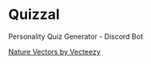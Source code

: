 # Quizzal
Personality Quiz Generator - Discord Bot

<a href="https://www.vecteezy.com/free-vector/nature">Nature Vectors by Vecteezy</a>
